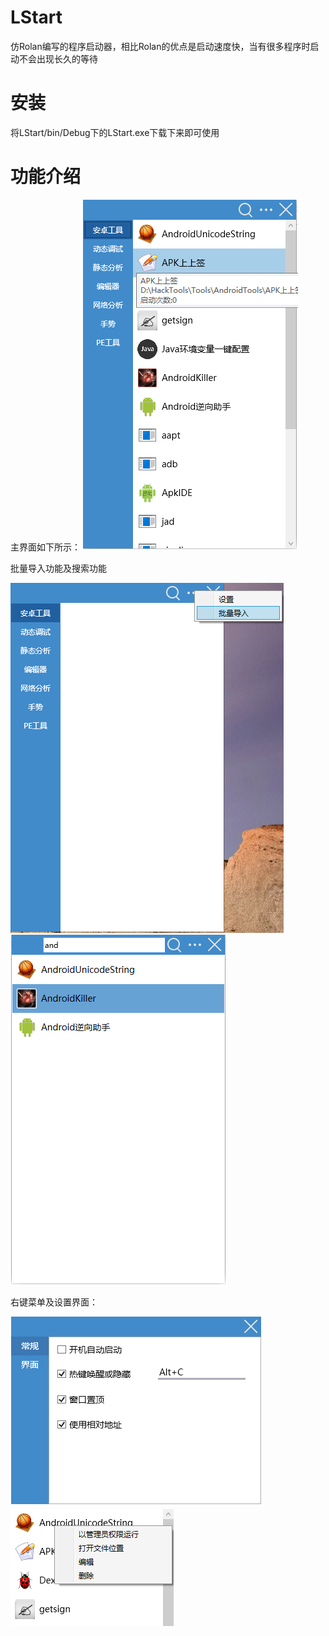 # LStart
仿Rolan编写的程序启动器，相比Rolan的优点是启动速度快，当有很多程序时启动不会出现长久的等待
# 安装
将LStart/bin/Debug下的LStart.exe下载下来即可使用
# 功能介绍
主界面如下所示：
![](pic/主界面.png)

批量导入功能及搜索功能

![](pic/批量导入.png)     ![](pic/搜索.png)

右键菜单及设置界面：

![](pic/设置界面.png)![](pic/右键功能.png)
